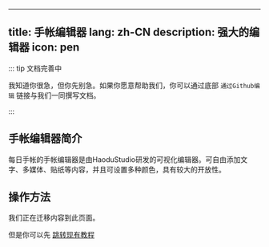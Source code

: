 
---
title: 手帐编辑器
lang: zh-CN
description: 强大的编辑器
icon: pen
---

::: tip 文档完善中

我知道你很急，但你先别急。如果你愿意帮助我们，你可以通过底部 `通过Github编辑` 链接与我们一同撰写文档。

:::

## 手帐编辑器简介

每日手帐的手帐编辑器是由HaoduStudio研发的可视化编辑器。可自由添加文字、多媒体、贴纸等内容，并且可设置多种颜色，具有较大的开放性。

## 操作方法

我们正在迁移内容到此页面。

但是你可以先 [跳转现有教程](https://dailynotes.top/started/create-your-first-post.html#_3-%E6%92%B0%E5%86%99%E6%89%8B%E5%B8%90)
